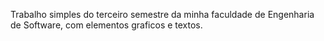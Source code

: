 Trabalho simples do terceiro semestre da minha faculdade de Engenharia de Software, com elementos graficos e textos.